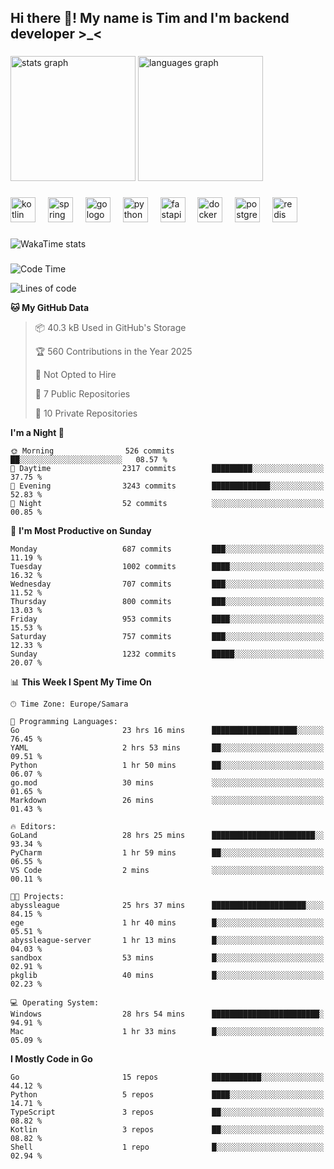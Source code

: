 <h2 align="left">Hi there 👋! My name is Tim and I'm backend developer >_<</h2>

###

<div align="left">
  <img src="https://github-readme-stats-qilm.vercel.app/api?username=intezya&hide_title=false&hide_rank=false&show_icons=true&include_all_commits=true&count_private=true&disable_animations=false&theme=omni&locale=en&hide_border=true&order=1&show=prs_merged&hide=issues" height="200" alt="stats graph"  />
  <img src="https://github-readme-stats-qilm.vercel.app/api/top-langs?username=intezya&locale=en&hide_title=false&layout=donut&langs_count=5&theme=omni&hide_border=true&order=2&exclude_repo=github-readme-stats&hide=mako" height="200" alt="languages graph"  />
</div>

###

<div align="left">
  <img src="https://img.shields.io/badge/Kotlin-7F52FF?logo=kotlin&logoColor=white&style=for-the-badge" height="40" alt="kotlin logo"  />
  <img width="12" />
  <img src="https://img.shields.io/badge/Spring-6DB33F?logo=spring&logoColor=black&style=for-the-badge" height="40" alt="spring logo"  />
  <img width="12" />
  <img src="https://img.shields.io/badge/Go-00ADD8?logo=go&logoColor=white&style=for-the-badge" height="40" alt="go logo"  />
  <img width="12" />
  <img src="https://img.shields.io/badge/Python-3776AB?logo=python&logoColor=white&style=for-the-badge" height="40" alt="python logo"  />
  <img width="12" />
  <img src="https://img.shields.io/badge/FastAPI-009688?logo=fastapi&logoColor=white&style=for-the-badge" height="40" alt="fastapi logo"  />
  <img width="12" />
  <img src="https://img.shields.io/badge/Docker-2496ED?logo=docker&logoColor=white&style=for-the-badge" height="40" alt="docker logo"  />
  <img width="12" />
  <img src="https://img.shields.io/badge/PostgreSQL-4169E1?logo=postgresql&logoColor=white&style=for-the-badge" height="40" alt="postgresql logo"  />
  <img width="12" />
  <img src="https://img.shields.io/badge/Redis-DC382D?logo=redis&logoColor=white&style=for-the-badge" height="40" alt="redis logo"  />
</div>

###

<picture>
	<source
		srcset="https://github-readme-stats-qilm.vercel.app/api/wakatime?username=intezya&theme=omni&layout=compact&hide_border=true"
		media="(prefers-color-scheme: dark)%2C (prefers-color-scheme: no-preference)"
	/>
	<img alt="WakaTime stats" src="https://github-readme-stats-qilm.vercel.app/api/wakatime?username=intezya&theme=omni&layout=compact&hide_border=true&"/>
</picture>

###

<!--START_SECTION:waka-->
![Code Time](http://img.shields.io/badge/Code%20Time-693%20hrs%2033%20mins-blue)

![Lines of code](https://img.shields.io/badge/From%20Hello%20World%20I%27ve%20Written-925.5%20thousand%20lines%20of%20code-blue)

**🐱 My GitHub Data** 

> 📦 40.3 kB Used in GitHub's Storage 
 > 
> 🏆 560 Contributions in the Year 2025
 > 
> 🚫 Not Opted to Hire
 > 
> 📜 7 Public Repositories 
 > 
> 🔑 10 Private Repositories 
 > 
**I'm a Night 🦉** 

```text
🌞 Morning                526 commits         ██░░░░░░░░░░░░░░░░░░░░░░░   08.57 % 
🌆 Daytime                2317 commits        █████████░░░░░░░░░░░░░░░░   37.75 % 
🌃 Evening                3243 commits        █████████████░░░░░░░░░░░░   52.83 % 
🌙 Night                  52 commits          ░░░░░░░░░░░░░░░░░░░░░░░░░   00.85 % 
```
📅 **I'm Most Productive on Sunday** 

```text
Monday                   687 commits         ███░░░░░░░░░░░░░░░░░░░░░░   11.19 % 
Tuesday                  1002 commits        ████░░░░░░░░░░░░░░░░░░░░░   16.32 % 
Wednesday                707 commits         ███░░░░░░░░░░░░░░░░░░░░░░   11.52 % 
Thursday                 800 commits         ███░░░░░░░░░░░░░░░░░░░░░░   13.03 % 
Friday                   953 commits         ████░░░░░░░░░░░░░░░░░░░░░   15.53 % 
Saturday                 757 commits         ███░░░░░░░░░░░░░░░░░░░░░░   12.33 % 
Sunday                   1232 commits        █████░░░░░░░░░░░░░░░░░░░░   20.07 % 
```


📊 **This Week I Spent My Time On** 

```text
🕑︎ Time Zone: Europe/Samara

💬 Programming Languages: 
Go                       23 hrs 16 mins      ███████████████████░░░░░░   76.45 % 
YAML                     2 hrs 53 mins       ██░░░░░░░░░░░░░░░░░░░░░░░   09.51 % 
Python                   1 hr 50 mins        ██░░░░░░░░░░░░░░░░░░░░░░░   06.07 % 
go.mod                   30 mins             ░░░░░░░░░░░░░░░░░░░░░░░░░   01.65 % 
Markdown                 26 mins             ░░░░░░░░░░░░░░░░░░░░░░░░░   01.43 % 

🔥 Editors: 
GoLand                   28 hrs 25 mins      ███████████████████████░░   93.34 % 
PyCharm                  1 hr 59 mins        ██░░░░░░░░░░░░░░░░░░░░░░░   06.55 % 
VS Code                  2 mins              ░░░░░░░░░░░░░░░░░░░░░░░░░   00.11 % 

🐱‍💻 Projects: 
abyssleague              25 hrs 37 mins      █████████████████████░░░░   84.15 % 
ege                      1 hr 40 mins        █░░░░░░░░░░░░░░░░░░░░░░░░   05.51 % 
abyssleague-server       1 hr 13 mins        █░░░░░░░░░░░░░░░░░░░░░░░░   04.03 % 
sandbox                  53 mins             █░░░░░░░░░░░░░░░░░░░░░░░░   02.91 % 
pkglib                   40 mins             █░░░░░░░░░░░░░░░░░░░░░░░░   02.23 % 

💻 Operating System: 
Windows                  28 hrs 54 mins      ████████████████████████░   94.91 % 
Mac                      1 hr 33 mins        █░░░░░░░░░░░░░░░░░░░░░░░░   05.09 % 
```

**I Mostly Code in Go** 

```text
Go                       15 repos            ███████████░░░░░░░░░░░░░░   44.12 % 
Python                   5 repos             ████░░░░░░░░░░░░░░░░░░░░░   14.71 % 
TypeScript               3 repos             ██░░░░░░░░░░░░░░░░░░░░░░░   08.82 % 
Kotlin                   3 repos             ██░░░░░░░░░░░░░░░░░░░░░░░   08.82 % 
Shell                    1 repo              █░░░░░░░░░░░░░░░░░░░░░░░░   02.94 % 
```




<!--END_SECTION:waka-->
